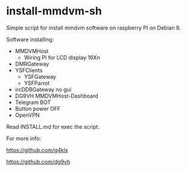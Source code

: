 # install-mmdvm-sh
Simple script for install mmdvm software on raspberry PI on Debian 9.

Software installing:
* MMDVMHost
  * Wiring PI for LCD display 16Xn
* DMRGateway
* YSFClients
  * YSFGateway
  * YSFParrot
* ircDDBGateway no gui
* DG9VH MMDVMHost-Dashboard
* Telegram BOT
* Button power OFF
* OpenVPN

Read INSTALL.md for exec the script.

For more info:

https://github.com/g4klx

https://github.com/dg9vh


